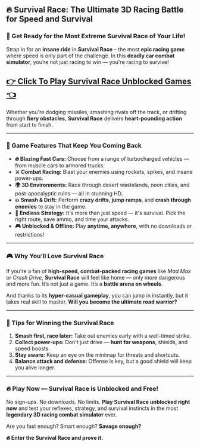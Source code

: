 ## 🔥 Survival Race: The Ultimate 3D Racing Battle for Speed and Survival

### 🏁 Get Ready for the Most **Extreme Survival Race** of Your Life!

Strap in for an **insane ride** in **Survival Race** – the most **epic racing game** where speed is only part of the challenge. In this **deadly car combat simulator**, you’re not just racing to win — you're racing to survive!

## <a href="https://1kb.link/covPn1">👉 Click To Play Survival Race Unblocked Games 👈</a>

Whether you're dodging missiles, smashing rivals off the track, or drifting through **fiery obstacles**, **Survival Race** delivers **heart-pounding action** from start to finish.

---

### 🚗 Game Features That Keep You Coming Back

* **🔥 Blazing Fast Cars:** Choose from a range of turbocharged vehicles — from muscle cars to armored trucks.
* **⚔️ Combat Racing:** Blast your enemies using rockets, spikes, and insane power-ups.
* **🌍 3D Environments:** Race through desert wastelands, neon cities, and post-apocalyptic ruins — all in stunning HD.
* **💥 Smash & Drift:** Perform **crazy drifts**, **jump ramps**, and **crash through enemies** to stay in the game.
* **🧠 Endless Strategy:** It's more than just speed — it's survival. Pick the right route, save ammo, and time your attacks.
* **🎮 Unblocked & Offline:** Play **anytime, anywhere**, with no downloads or restrictions!

---

### 🎮 Why You’ll Love Survival Race

If you're a fan of **high-speed, combat-packed racing games** like *Mad Max* or *Crash Drive*, **Survival Race** will feel like home — only more dangerous and more fun. It’s not just a game. It’s a **battle arena on wheels**.

And thanks to its **hyper-casual gameplay**, you can jump in instantly, but it takes real skill to master. **Will you become the ultimate road warrior?**

---

### 🧭 Tips for Winning the Survival Race

1. **Smash first, race later:** Take out enemies early with a well-timed strike.
2. **Collect power-ups:** Don't just drive — **hunt for weapons**, shields, and speed boosts.
3. **Stay aware:** Keep an eye on the minimap for threats and shortcuts.
4. **Balance attack and defense:** Offense is key, but a good shield will keep you alive longer.

---

### 🔥 Play Now — Survival Race is Unblocked and Free!

No sign-ups. No downloads. No limits. **Play Survival Race unblocked right now** and test your reflexes, strategy, and survival instincts in the most **legendary 3D racing combat simulator** ever.

Are you fast enough? Smart enough? **Savage enough?**

**🔥 Enter the Survival Race and prove it.**
